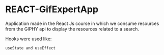 # REACT-GifExpertApp

Application made in the React Js course in which we consume resources from the GIPHY api to display the resources related to a search.

Hooks were used like:
    
    useState and useEffect
